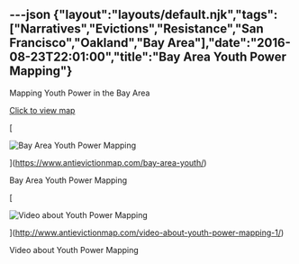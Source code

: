 ---json
{"layout":"layouts/default.njk","tags":["Narratives","Evictions","Resistance","San Francisco","Oakland","Bay Area"],"date":"2016-08-23T22:01:00","title":"Bay Area Youth Power Mapping"}
---

Mapping Youth Power in the Bay Area

[Click to view map](https://www.antievictionmap.com/bay-area-youth/)

[

![Bay Area Youth Power Mapping](https://images.squarespace-cdn.com/content/v1/52b7d7a6e4b0b3e376ac8ea2/1514070475226-ABONAOFYS1KPR89Y1QA6/ke17ZwdGBToddI8pDm48kOX9pfCZpsWNoU88bAl3qZdZw-zPPgdn4jUwVcJE1ZvWQUxwkmyExglNqGp0IvTJZamWLI2zvYWH8K3-s_4yszcp2ryTI0HqTOaaUohrI8PI5R8-Uu3izheamc3azG8F6qbYr2nJyUCEDAesXBI1Too/Screen%2BShot%2B2016-08-19%2Bat%2B3.06.52%2BPM.png)

](https://www.antievictionmap.com/bay-area-youth/)

Bay Area Youth Power Mapping

[

![Video about Youth Power Mapping](https://images.squarespace-cdn.com/content/v1/52b7d7a6e4b0b3e376ac8ea2/1514070056455-YVTIYQCKG1S53WQCWG9W/ke17ZwdGBToddI8pDm48kI6wphy_NWnE8KXt3ce4fPgUqsxRUqqbr1mOJYKfIPR7LoDQ9mXPOjoJoqy81S2I8N_N4V1vUb5AoIIIbLZhVYxCRW4BPu10St3TBAUQYVKclTM-p-LSnpwx8QaqY2jcmyAXgL3tsbHt-SXz5XfrdIUGlMGP3qdlQuNViKgP67GI/Screen%2BShot%2B2016-08-23%2Bat%2B12.54.13%2BPM.png)

](http://www.antievictionmap.com/video-about-youth-power-mapping-1/)

Video about Youth Power Mapping